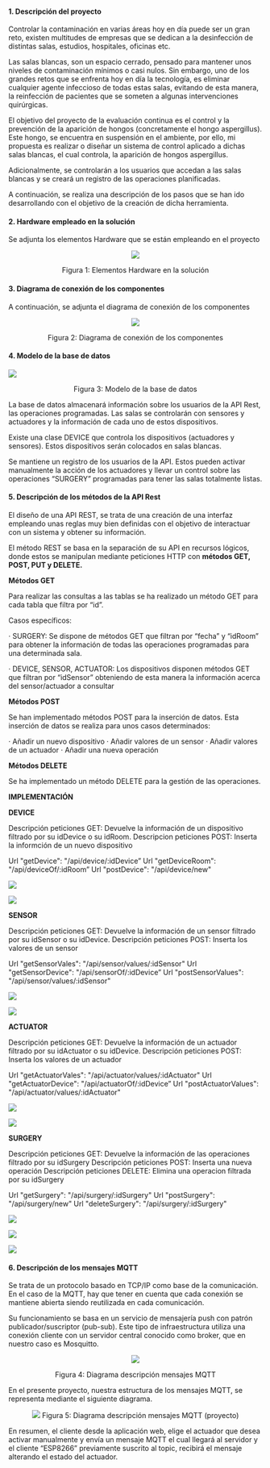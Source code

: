 

#### **1.**  **Descripción del proyecto** 

Controlar la contaminación en varias áreas hoy en día puede ser un gran reto, existen multitudes de empresas que se dedican a la desinfección de distintas salas, estudios, hospitales, oficinas etc. 

 

Las salas blancas, son un espacio cerrado, pensado para mantener unos niveles de contaminación mínimos o casi nulos. Sin embargo, uno de los grandes retos que se enfrenta hoy en día la tecnología, es eliminar cualquier agente infeccioso de todas estas salas, evitando de esta manera, la reinfección de pacientes que se someten a algunas intervenciones quirúrgicas. 

 

El objetivo del proyecto de la evaluación continua es el control y la prevención de la aparición de hongos (concretamente el hongo aspergillus). Este hongo, se encuentra en suspensión en el ambiente, por ello, mi propuesta es realizar o diseñar un sistema de control aplicado a dichas salas blancas, el cual controla, la aparición de hongos aspergillus.

 

Adicionalmente, se controlarán a los usuarios que accedan a las salas blancas y se creará un registro de las operaciones planificadas.

 

A continuación, se realiza una descripción de los pasos que se han ido desarrollando con el objetivo de la creación de dicha herramienta.
 

 

#### **2.**  **Hardware empleado en la solución**

 

Se adjunta los elementos Hardware que se están empleando en el proyecto

 

 
<p align="center">
<img src="images/hardware.png" />
</p>
 
<p align="center">
Figura 1: Elementos Hardware en la solución
</p>


#### **3.**  **Diagrama de conexión de los componentes**

 

 

A continuación, se adjunta el diagrama de conexión de los componentes 

<p align="center">
<img src="images/DiagramaConexiones.jpg" />
</p>    
<p align="center">
Figura 2: Diagrama de conexión de los componentes
</p>



 



 

#### **4.**  Modelo de la base de datos



![](images/ModeloBaseDatos.png)

<p align="center">
    Figura 3: Modelo de la base de datos 
</p>





  

La base de datos almacenará información sobre los usuarios de la API Rest, las operaciones programadas. Las salas se controlarán con sensores y actuadores y la información de cada uno de estos dispositivos. 

 

Existe una clase DEVICE que controla los dispositivos (actuadores y sensores). Estos dispositivos serán colocados en salas blancas. 

Se mantiene un registro de los usuarios de la API. Estos pueden activar manualmente la acción de los actuadores y llevar un control sobre las operaciones “SURGERY” programadas para tener las salas totalmente listas.

 

 



 

#### **5.**  **Descripción de los métodos de la API Rest**

 

El diseño de una API REST, se trata de una creación de una interfaz empleando unas reglas muy bien definidas con el objetivo de interactuar con un sistema y obtener su información.

 

El método REST se basa en la separación de su API en recursos lógicos, donde estos se manipulan mediante peticiones HTTP con **métodos GET, POST, PUT y DELETE.**

 

**Métodos GET**

 
Para realizar las consultas a las tablas se ha realizado un método GET para cada tabla que filtra por “id”. 

Casos específicos:

·    SURGERY: Se dispone de métodos GET que filtran por “fecha” y “idRoom” para obtener la información de todas las operaciones programadas para una determinada sala. 

·    DEVICE, SENSOR, ACTUATOR: Los dispositivos disponen métodos GET que filtran por “idSensor” obteniendo de esta manera la información acerca del sensor/actuador a consultar



 

**Métodos POST**

 

Se han implementado métodos POST para la inserción de datos. Esta inserción de datos se realiza para unos casos determinados:

·    Añadir un nuevo dispositivo
·    Añadir valores de un sensor
·    Añadir valores de un actuador
·    Añadir una nueva operación

 

 **Métodos DELETE**

Se ha implementado un método DELETE para la gestión de las operaciones.

 

**IMPLEMENTACIÓN**

 **DEVICE**
 
 Descripción peticiones GET: Devuelve la información de un dispositivo filtrado por su idDevice o su idRoom.
 Descripcion peticiones POST: Inserta la informción de un nuevo dispositivo
 
 Url "getDevice": "/api/device/:idDevice”
 Url "getDeviceRoom": "/api/deviceOf/:idRoom”
 Url "postDevice": "/api/device/new"

![](APIRESTImages/getDevice.png)

![](APIRESTImages/postDevice.png)



**SENSOR**

Descripción peticiones GET: Devuelve la información de un sensor filtrado por su idSensor o su idDevice.
Descripción peticiones POST: Inserta los valores de un sensor

Url "getSensorVales": "/api/sensor/values/:idSensor"
Url "getSensorDevice": "/api/sensorOf/:idDevice”
Url "postSensorValues": "/api/sensor/values/:idSensor"


![](APIRESTImages/getSensor.png)

![](APIRESTImages/updateSensorValues.png)



**ACTUATOR**

Descripción peticiones GET: Devuelve la información de un actuador filtrado por su idActuator o su idDevice.
Descripción peticiones POST: Inserta los valores de un actuador

Url "getActuatorVales": "/api/actuator/values/:idActuator"
Url "getActuatorDevice": "/api/actuatorOf/:idDevice”
Url "postActuatorValues": "/api/actuator/values/:idActuator"

![](APIRESTImages/getActuator.png)

![](APIRESTImages/updateActuatorValues.png)



**SURGERY**

Descripción peticiones GET: Devuelve la información de las operaciones filtrado por su idSurgery
Descripción peticiones POST: Inserta una nueva operación
Descripción peticiones DELETE: Elimina una operacion filtrada por su idSurgery

Url "getSurgery": "/api/surgery/:idSurgery"
Url "postSurgery": "/api/surgery/new"
Url "deleteSurgery": "/api/surgery/:idSurgery"

![](APIRESTImages/getSurgery.png)

![](APIRESTImages/postSurgery.png)

![](APIRESTImages/deleteSurgery.png)




#### **6.**  **Descripción de los mensajes MQTT**


Se trata de un protocolo basado en TCP/IP como base de la comunicación. En el caso de la MQTT, hay que tener en cuenta que cada conexión se mantiene abierta siendo reutilizada en cada comunicación.

Su funcionamiento se basa en un servicio de mensajería push con patrón publicador/suscriptor (pub-sub). Este tipo de infraestructura utiliza una conexión cliente con un servidor central conocido como broker, que en nuestro caso es Mosquitto.

<p align="center">
<img src="images/MQTT1.PNG">
</p>
<p align="center">
    Figura 4: Diagrama descripción mensajes MQTT 
</p> 

En el presente proyecto, nuestra estructura de los mensajes MQTT, se representa mediante el siguiente diagrama.

<p align="center">
 <img src="images/mqtt.jpg" />
 Figura 5: Diagrama descripción mensajes MQTT (proyecto)
</p>


En resumen, el cliente desde la aplicación web, elige el actuador que desea activar manualmente y envía un mensaje MQTT el cual llegará al servidor y el cliente “ESP8266” previamente suscrito al topic, recibirá el mensaje alterando el estado del actuador.

